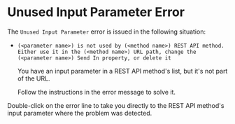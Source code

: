 # Unused Input Parameter Error

The `Unused Input Parameter` error is issued in the following situation:

* `(<parameter name>) is not used by (<method name>) REST API method. Either use it in the (<method name>) URL path, change the (<parameter name>) Send In property, or delete it`

    You have an input parameter in a REST API method's list, but it's not part of the URL.

    Follow the instructions in the error message to solve it.

Double-click on the error line to take you directly to the REST API method's input parameter where the problem was detected. 
